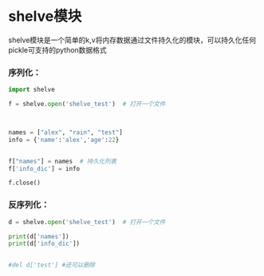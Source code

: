# shelve模块

shelve模块是一个简单的k,v将内存数据通过文件持久化的模块，可以持久化任何pickle可支持的python数据格式


### 序列化：

```python
import shelve

f = shelve.open('shelve_test')  # 打开一个文件



names = ["alex", "rain", "test"]
info = {'name':'alex','age':22}


f["names"] = names  # 持久化列表
f['info_dic'] = info

f.close()
```

### 反序列化：

```python
d = shelve.open('shelve_test')  # 打开一个文件

print(d['names'])
print(d['info_dic'])


#del d['test'] #还可以删除
```
